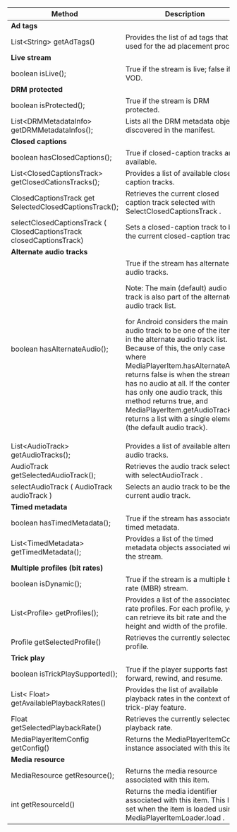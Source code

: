 ---
---

<table frame="all" colsep="1" rowsep="1" id="table_F6006A9167044AC087A6ECB20B8CCD5D"> 
 <tgroup cols="2" colsep="1" rowsep="1" class="FormatA"> 
  <colspec colnum="1" colname="2" colwidth="41*" /> 
  <colspec colnum="2" colname="3" colwidth="46*" /> 
  <thead> 
   <tr rowsep="1"> 
    <th colname="2" class="entry"> Method </th> 
    <th colname="3" class="entry"> Description </th> 
   </tr> 
  </thead> 
  <tbody> 
   <tr rowsep="1"> 
    <td namest="2" nameend="3"> <b>Ad tags</b> </td> 
   </tr> 
   <tr rowsep="1"> 
    <td colname="2"> <span class="codeph"> List&lt;String&gt; getAdTags() </span> </td> 
    <td colname="3"> Provides the list of ad tags that are used for the ad placement process. </td> 
   </tr> 
   <tr rowsep="1"> 
    <td namest="2" nameend="3"> <b>Live stream </b> </td> 
   </tr> 
   <tr rowsep="1"> 
    <td colname="2"> <span class="codeph"> boolean isLive(); </span> </td> 
    <td colname="3"> True if the stream is live; false if it is VOD. </td> 
   </tr> 
   <tr rowsep="1"> 
    <td namest="2" nameend="3"> <b>DRM protected</b> </td> 
   </tr> 
   <tr rowsep="1"> 
    <td colname="2"> <span class="codeph"> boolean isProtected(); </span> </td> 
    <td colname="3"> True if the stream is DRM protected. </td> 
   </tr> 
   <tr rowsep="1"> 
    <td colname="2"> <span class="codeph"> List&lt;DRMMetadataInfo&gt; getDRMMetadataInfos(); </span> </td> 
    <td colname="3"> Lists all the DRM metadata objects discovered in the manifest. </td> 
   </tr> 
   <tr rowsep="1"> 
    <td namest="2" nameend="3"> <b>Closed captions</b> </td> 
   </tr> 
   <tr rowsep="1"> 
    <td colname="2"> <span class="codeph"> boolean hasClosedCaptions(); </span> </td> 
    <td colname="3"> True if closed-caption tracks are available. </td> 
   </tr> 
   <tr rowsep="1"> 
    <td colname="2"> <span class="codeph"> List&lt;ClosedCaptionsTrack&gt; getClosedCationsTracks(); </span> </td> 
    <td colname="3"> Provides a list of available closed-caption tracks. </td> 
   </tr> 
   <tr rowsep="1"> 
    <td colname="2"> <span class="codeph"> ClosedCaptionsTrack get SelectedClosedCaptionsTrack(); </span> </td> 
    <td colname="3"> Retrieves the current closed caption track selected with <span class="codeph"> SelectClosedCaptionsTrack </span>. </td> 
   </tr> 
   <tr rowsep="1"> 
    <td colname="2"> <span class="codeph"> selectClosedCaptionsTrack ( ClosedCaptionsTrack closedCaptionsTrack) </span> </td> 
    <td colname="3"> Sets a closed-caption track to be the current closed-caption track. </td> 
   </tr> 
   <tr rowsep="1"> 
    <td namest="2" nameend="3"> <b>Alternate audio tracks </b> </td> 
   </tr> 
   <tr rowsep="1"> 
    <td colname="2"> <span class="codeph"> boolean hasAlternateAudio(); </span> </td> 
    <td colname="3"> True if the stream has alternate audio tracks. <p>Note:  The main (default) audio track is also part of the alternate audio track list. </p> <p> 
      <ph conkeyref="phrases/primetime-sdk-name" /> for Android considers the main audio track to be one of the items in the alternate audio track list. Because of this, the only case where <span class="codeph"> MediaPlayerItem.hasAlternateAudio </span> returns false is when the stream has no audio at all. If the content has only one audio track, this method returns true, and <span class="codeph"> MediaPlayerItem.getAudioTracks </span> returns a list with a single element (the default audio track). </p> </td> 
   </tr> 
   <tr rowsep="1"> 
    <td colname="2"> <span class="codeph"> List&lt;AudioTrack&gt; getAudioTracks(); </span> </td> 
    <td colname="3"> Provides a list of available alternate audio tracks. </td> 
   </tr> 
   <tr rowsep="1"> 
    <td colname="2"> <span class="codeph"> AudioTrack getSelectedAudioTrack(); </span> </td> 
    <td colname="3"> Retrieves the audio track selected with <span class="codeph"> selectAudioTrack </span>. </td> 
   </tr> 
   <tr rowsep="1"> 
    <td colname="2"> <span class="codeph"> selectAudioTrack ( AudioTrack audioTrack ) </span> </td> 
    <td colname="3"> Selects an audio track to be the current audio track. </td> 
   </tr> 
   <tr rowsep="1"> 
    <td namest="2" nameend="3"> <b>Timed metadata</b> </td> 
   </tr> 
   <tr rowsep="1"> 
    <td colname="2"> <span class="codeph"> boolean hasTimedMetadata(); </span> </td> 
    <td colname="3"> True if the stream has associated timed metadata. </td> 
   </tr> 
   <tr rowsep="1"> 
    <td colname="2"> <span class="codeph"> List&lt;TimedMetadata&gt; getTimedMetadata(); </span> </td> 
    <td colname="3"> Provides a list of the timed metadata objects associated with the stream. </td> 
   </tr> 
   <tr rowsep="1"> 
    <td namest="2" nameend="3"> <b>Multiple profiles (bit rates) </b> </td> 
   </tr> 
   <tr rowsep="1"> 
    <td colname="2"> <span class="codeph"> boolean isDynamic(); </span> </td> 
    <td colname="3"> True if the stream is a multiple bit rate (MBR) stream. </td> 
   </tr> 
   <tr rowsep="1"> 
    <td colname="2"> <span class="codeph"> List&lt;Profile&gt; getProfiles(); </span> </td> 
    <td colname="3"> Provides a list of the associated bit rate profiles. For each profile, you can retrieve its bit rate and the height and width of the profile. </td> 
   </tr> 
   <tr rowsep="1"> 
    <td colname="2"> <span class="codeph"> Profile getSelectedProfile() </span> </td> 
    <td colname="3"> Retrieves the currently selected profile. </td> 
   </tr> 
   <tr rowsep="1"> 
    <td namest="2" nameend="3"> <b>Trick play </b> </td> 
   </tr> 
   <tr rowsep="1"> 
    <td colname="2"> <span class="codeph"> boolean isTrickPlaySupported(); </span> </td> 
    <td colname="3"> True if the player supports fast forward, rewind, and resume. </td> 
   </tr> 
   <tr rowsep="1"> 
    <td colname="2"> <span class="codeph"> List&lt; Float&gt; getAvailablePlaybackRates() </span> </td> 
    <td colname="3"> Provides the list of available playback rates in the context of the trick-play feature. </td> 
   </tr> 
   <tr rowsep="1"> 
    <td colname="2"> <span class="codeph"> Float getSelectedPlaybackRate() </span> </td> 
    <td colname="3"> Retrieves the currently selected playback rate. </td> 
   </tr> 
   <tr rowsep="1"> 
    <td colname="2"> <span class="codeph"> MediaPlayerItemConfig getConfig() </span> </td> 
    <td colname="3"> Returns the <span class="codeph"> MediaPlayerItemConfig </span> instance associated with this item. </td> 
   </tr> 
   <tr rowsep="1"> 
    <td namest="2" nameend="3"> <b>Media resource</b> </td> 
   </tr> 
   <tr rowsep="1"> 
    <td colname="2"> <span class="codeph"> MediaResource getResource(); </span> </td> 
    <td colname="3"> Returns the media resource associated with this item. </td> 
   </tr> 
   <tr rowsep="0"> 
    <td colname="2"> <span class="codeph"> int getResourceId() </span> </td> 
    <td colname="3"> Returns the media identifier associated with this item. This ID is set when the item is loaded using <span class="codeph"> MediaPlayerItemLoader.load </span>. </td> 
   </tr> 
  </tbody> 
 </tgroup> 
</table>


